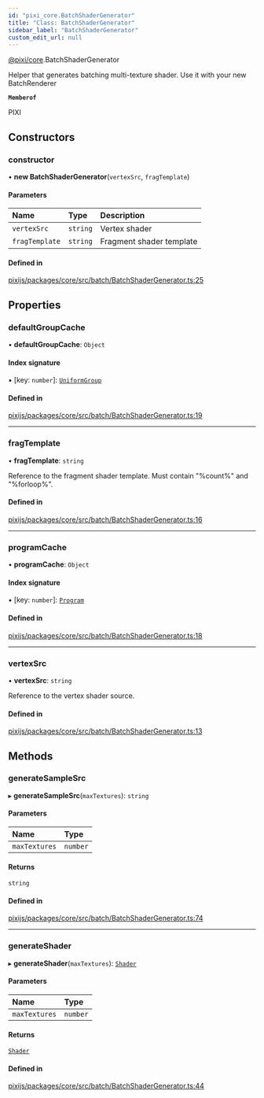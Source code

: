 ```yaml
---
id: "pixi_core.BatchShaderGenerator"
title: "Class: BatchShaderGenerator"
sidebar_label: "BatchShaderGenerator"
custom_edit_url: null
---
```


[@pixi/core](../modules/pixi_core.md).BatchShaderGenerator

Helper that generates batching multi-texture shader. Use it with your new BatchRenderer

**`Memberof`**

PIXI

## Constructors

### constructor

• **new BatchShaderGenerator**(`vertexSrc`, `fragTemplate`)

#### Parameters

| Name | Type | Description |
| :------ | :------ | :------ |
| `vertexSrc` | `string` | Vertex shader |
| `fragTemplate` | `string` | Fragment shader template |

#### Defined in

[pixijs/packages/core/src/batch/BatchShaderGenerator.ts:25](https://github.com/pixijs/pixijs/blob/2194fe5c5/packages/core/src/batch/BatchShaderGenerator.ts#L25)

## Properties

### defaultGroupCache

• **defaultGroupCache**: `Object`

#### Index signature

▪ [key: `number`]: [`UniformGroup`](pixi_core.UniformGroup.md)

#### Defined in

[pixijs/packages/core/src/batch/BatchShaderGenerator.ts:19](https://github.com/pixijs/pixijs/blob/2194fe5c5/packages/core/src/batch/BatchShaderGenerator.ts#L19)

___

### fragTemplate

• **fragTemplate**: `string`

Reference to the fragment shader template. Must contain "%count%" and "%forloop%".

#### Defined in

[pixijs/packages/core/src/batch/BatchShaderGenerator.ts:16](https://github.com/pixijs/pixijs/blob/2194fe5c5/packages/core/src/batch/BatchShaderGenerator.ts#L16)

___

### programCache

• **programCache**: `Object`

#### Index signature

▪ [key: `number`]: [`Program`](pixi_core.Program.md)

#### Defined in

[pixijs/packages/core/src/batch/BatchShaderGenerator.ts:18](https://github.com/pixijs/pixijs/blob/2194fe5c5/packages/core/src/batch/BatchShaderGenerator.ts#L18)

___

### vertexSrc

• **vertexSrc**: `string`

Reference to the vertex shader source.

#### Defined in

[pixijs/packages/core/src/batch/BatchShaderGenerator.ts:13](https://github.com/pixijs/pixijs/blob/2194fe5c5/packages/core/src/batch/BatchShaderGenerator.ts#L13)

## Methods

### generateSampleSrc

▸ **generateSampleSrc**(`maxTextures`): `string`

#### Parameters

| Name | Type |
| :------ | :------ |
| `maxTextures` | `number` |

#### Returns

`string`

#### Defined in

[pixijs/packages/core/src/batch/BatchShaderGenerator.ts:74](https://github.com/pixijs/pixijs/blob/2194fe5c5/packages/core/src/batch/BatchShaderGenerator.ts#L74)

___

### generateShader

▸ **generateShader**(`maxTextures`): [`Shader`](pixi_core.Shader.md)

#### Parameters

| Name | Type |
| :------ | :------ |
| `maxTextures` | `number` |

#### Returns

[`Shader`](pixi_core.Shader.md)

#### Defined in

[pixijs/packages/core/src/batch/BatchShaderGenerator.ts:44](https://github.com/pixijs/pixijs/blob/2194fe5c5/packages/core/src/batch/BatchShaderGenerator.ts#L44)
